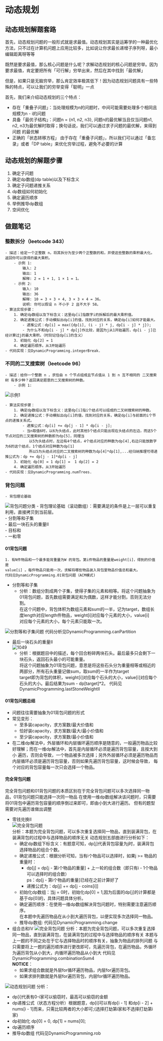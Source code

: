 # 动态规划
## 动态规划解题套路  
首先，动态规划问题的一般形式就是求最值。动态规划其实是运筹学的一种最优化方法，只不过在计算机问题上应用比较多，比如说让你求最长递增子序列呀，最小编辑距离呀等等

既然是要求最值，那么核心问题是什么呢？求解动态规划的核心问题是穷举。因为要求最值，肯定要把所有「可行解」穷举出来，然后在其中找到「最优解」

但是，如果只是无脑穷举，那么肯定效率极其低下！因为动态规划问题具有一些特殊的特点，可以让我们的穷举变得「聪明」一点

首先，我们来介绍动态规划的三个特点：

- 存在「重叠子问题」：当处理规模为n的问题时，中间可能需要处理多个相同且规模为n - i的问题  
- 具备「最优子结构」：问题n = {n1, n2, n3}, 问题n的最优解当且仅当问题n1, n2, n3为最优解时取得；换句话说，我们可以通过求子问题的最优解，来得到问题 
 的最优解
- 正确的「状态转移方程」
由于存在「重叠子问题」，所以我们可以通过「备忘录」或者「DP table」来优化穷举过程，避免不必要的计算  

## 动态规划的解题步骤
1. 确定子问题
2. 确定dp数组(dp table)以及下标含义
3. 确定子问题递推关系
4. dp数组如何初始化
5. 确定遍历顺序
6. 举例推导dp数组
7. 空间优化

## 做题笔记
 
### 整数拆分（leetcode 343）
    - 描述：给定一个正整数 n，将其拆分为至少两个正整数的和，并使这些整数的乘积最大化。 返回你可以获得的最大乘积。
        - 示例 1:
            输入: 2  
            输出: 1  
            解释: 2 = 1 + 1, 1 × 1 = 1。  
        - 示例 2:
            输入: 10  
            输出: 36  
            解释: 10 = 3 + 3 + 4, 3 × 3 × 4 = 36。  
            说明: 你可以假设 n 不小于 2 且不大于 58。
    - 算法实现步骤：
        1. 确定dp数组以及下标含义：这里dp[i]指数字i的拆解后的最大乘积值。
        2. 确定递推公式：手动模拟出dp[i]的值，找到对应的关系，确定dp[i]如何才能最大。
            - 递推公式：dp[i] = max({dp[i], (i - j) * j, dp[i - j] * j});
            - 为什么不和dp[i - j] * dp[j]作比较，是因为j从1开始遍历，dp[i - j]已经计算过j的最大乘积。（时刻记住dp[i]的含义）
        3. 初始化 dp[2] = 1
        4. 确定遍历顺序。从3开始遍历
    - 代码实现：见DynamicProgramming.integerBreak.
### 不同的二叉搜索树（leetcode 96）

    - 描述：给你一个整数 n ，求恰由 n 个节点组成且节点值从 1 到 n 互不相同的 二叉搜索树 有多少种？返回满足题意的二叉搜索树的种数。
        - 示例 1:
   ![示例1](../img/leetcode96.png "示例1")  
       
    - 算法实现步骤：
        1. 确定dp数组以及下标含义：这里dp[i]指i个结点可以组成的二叉树搜索树的种数。
        2. 确定递推公式：手动模拟出dp[i]的值，找到对应的关系，确定dp[i]与前面的i个节点的递推关系式。
            - 递推公式：dp[i] += dp[j - 1] * dp[i - j];
            - 当n取值6时，以6为头结点，此时其他5个结点只能出现在头结点的左边，而这5个节点对应的二叉搜索树的种数即为dp[5]，同理当
               以5为头结点时，左边有4个结点，4个结点对应的种数为dp[4],右边只能放数字为6的这个结点，1个结点对应种数为dp[1]
               所以5为头结点对应的二叉搜索树的种数为dp[4]*dp[1],...经归纳推理可得递推公式为：dp += dp[j - 1]*dp[i - j]
        3. 初始化 dp[0] = 1 dp[1] =  1 dp[2] = 2
        4. 确定遍历顺序。从3开始遍历
    - 代码实现：见DynamicProgramming.numTrees.
  
### 背包问题
 
    - 背包理论基础
   ![背包问题分类](../img/背包理论.png "背包问题分类") 
    - 背包理论基础（滚动数组）：需要满足的条件是上一层可以重复利用，直接拷贝到当前层。  
    - 分割等和子集  
    - 最后一块石头的重量II  
    - 目标和  
    - 一和零  
#### 01背包问题 
    1. 有N件物品和⼀个最多能背重量为W 的背包。第i件物品的重量是weight[i]，得到的价值是
    value[i] 。每件物品只能⽤⼀次，求解将哪些物品装⼊背包⾥物品价值总和最⼤。
    代码见DynamicProgramming.01背包问题（ACM模式)
   - 分割等和子集  
        - 分析：数组分割成两个子集，使得子集的元素和相等。将这个问题抽象为01背包问题，首先数组需要满足和为偶数，这样才能分割，否则无法分割。  
        在这个问题中，背包体积为数组元素和sum的一半，记为target，数组长度length对应length件物品，weight[i]对应每个元素的大小，value[i]  
        对应每个元素的大小，每个元素只能取一次。  
   
   ![分割等和子集问题](../img/分割等和子集.png "01背包问题")
    代码分析见DynamicProgramming.canPartition
   - 最后一块石头的重量II  
   ![1049](../img/1049最后一块石头的重量.png "01背包问题")
        - 分析：根据题目中的描述，每个回合粉碎两块石头。最后最多只会剩下一块石头，返回石头最小的可能重量。  
        将这个问题抽象为01背包问题，意思是将这些石头分为重量相等或相近的两部分，所有石头重量记做sum，取sum的一半作为target  
        target即为背包的体积，weight[i]对应每个石头的大小，value[i]对应每个石头的大小。最后结果为sum - dp[target]*2。
        代码见DynamicProgramming.lastStoneWeightII  
#### 01背包问题总结
- 问题往往需要抽象为01背包问题的形式  
- 常见变形：  
   - 至多装capacity，求方案数/最大价值和
   - 恰好装capacity，求方案数/最大/最小价值和
   - 至少装capacity，求方案数/最小价值和
- 在二维dp解法中，外层循环和内层循环遍历顺序是随意的，一般遍历物品比较好理解；而在一维dp解法中，首先是内层循环必须是遍历背包容量，且按大到小
遍历，否则会导致，一个物品被多次选择；另外外层循环必须是遍历物品而内层循环必须是遍历背包容量，否则如果先遍历背包容量，这时候会导致，
每个对应的背包容量每一次只会选择一个物品。

#### 完全背包问题
完全背包问题和01背包问题的本质区别在于完全背包问题可以多次选择同一物品，01背包问题只能选择一次同一物品
在使用一维dp数组解决该问题时，只需要将01背包中遍历背包容量的顺序倒过来即可，即由小到大进行遍历。
但有的题型需要对先遍历谁做出调整

- 零钱兑换II  
![完全背包问题](../img/零钱兑换ii.png "01背包问题")  
分析：本题为完全背包问题，可以多次重复选择同一物品，直到装满背包，在装满背包的过程中与选择物品的顺序无关
动态规划五部曲进行分析如下：  
    - 确定dp数组下标含义：有题意可知，dp[j]代表背包容量为j时，装满背包选择物品的组合个数。
    - 确定递推公式：根据分析可知，当有i个物品可以选择时，如果j >= 物品的重量时：
        - dp[j] = dp[j - 第i个物品的重量] + 上一轮的组合数（即只有i - 1个物品可以选择时的组合数）  
        ps：dp[j - 第i个物品的重量]已经在之前计算好了
        - 递推公式为：dp[j] += dp[j - coins[i]]
    - 初始化dp数组：当j = 0时，初始化dp[0] = 1,因为后面的dp[j]的计算都是基于dp[0]的，具体问题具体分析。
    - 确定遍历顺序：在使用一维dp数组解决背包问题时，特别需要注意遍历顺序。  
        在本题中先遍历物品在从小到大遍历背包，以便实现多次选择同一物品。
    - 推导dp数组:
    代码见DynamicProgramming.change
- 组合总和IV
![完全背包问题](../img/组合总和ii.png "01背包问题") 
分析：本题为完全背包问题，可以多次重复选择同一物品，直到装满背包，在装满背包的过程中与选择物品的顺序有关
本题与上一题的不同之处在于它与选择物品时的顺序有关，抽象为物品的排列问题
与只需要将上一题的遍历顺序进行更改即可，先遍历背包，在遍历物品，外循环为遍历背包从小到大，内循环遍历物品从小到大
代码见DynamicProgramming.combinationSum4  
**NOTICE**：  
   - 如果求组合数就是外层for循环遍历物品，内层for遍历背包。  
   - 如果求排列数就是外层for遍历背包，内层for循环遍历物品。





![动态规划问题](../img/打家劫舍.png "动态规划问题") 
分析：
 - dp[i]代表有0-i家可以偷窃时，最高可以偷窃的金额
 - dp递推公式（状态方程分析）根据题意，dp[i]可以有dp[i - 1] 和dp[i - 2] + nums[i - 1]而来，只需比较两者的大小即可;(选择打劫第i家和不选择打劫第i家)
 - dp初始化 dp[0] = 0, dp[1] = nums[0];
 - dp遍历顺序
 - 推导dp数组
 代码见DynamicProgramming.rob
